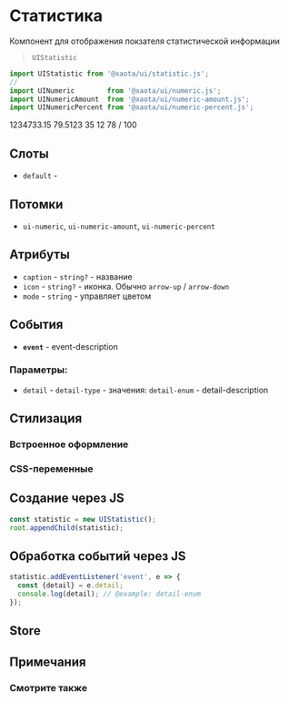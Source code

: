 # Статистика
Компонент для отображения покзателя статистической информации

> `UIStatistic`

```javascript
import UIStatistic from '@xaota/ui/statistic.js';
//
import UINumeric        from '@xaota/ui/numeric.js';
import UINumericAmount  from '@xaota/ui/numeric-amount.js';
import UINumericPercent from '@xaota/ui/numeric-percent.js';
```

<ui-html>
  <ui-statistic icon="arrow-up" caption="Баланс" mode="success">
    <ui-numeric-amount label="eur">1234733.15</ui-numeric-amount>
  </ui-statistic>
  <ui-statistic caption="Прогресс">
    <ui-numeric-percent precision="3">79.5123</ui-numeric-percent>
  </ui-statistic>
  <ui-statistic icon="arrow-down" caption="Скорость" mode="failure">
    <ui-numeric precision="0" label="km/h">35</ui-numeric>
  </ui-statistic>
  <ui-statistic>
    <ui-numeric precision="0" label="weeks">12</ui-numeric>
  </ui-statistic>
  <ui-statistic icon="data-usage" caption="Проверено" mode="primary">
    <ui-numeric precision="0">78</ui-numeric> / <ui-numeric precision="0">100</ui-numeric>
  </ui-statistic>
</ui-html>

## Слоты
* `default` -

## Потомки
* `ui-numeric`, `ui-numeric-amount`, `ui-numeric-percent`

## Атрибуты

* `caption` - `string?` - название
* `icon` - `string?` - иконка. Обычно `arrow-up` / `arrow-down`
* `mode` - `string` - управляет цветом

## События

* __`event`__ - event-description

### Параметры:

* `detail` - `detail-type` - значения: `detail-enum` - detail-description

## Стилизация

### Встроенное оформление

### CSS-переменные

## Создание через JS

```javascript
const statistic = new UIStatistic();
root.appendChild(statistic);
```

## Обработка событий через JS

```javascript
statistic.addEventListener('event', e => {
  const {detail} = e.detail;
  console.log(detail); // @example: detail-enum
});
```

## Store

## Примечания

### Смотрите также
